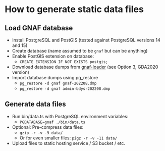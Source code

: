 How to generate static data files
=================================


Load GNAF database
------------------

* Install PostgreSQL and PostGIS (tested against PostgreSQL versions 14 and 15)
* Create database (name assumed to be `gnaf` but can be anything)
* Enable PostGIS extension on database: 
  * `CREATE EXTENSION IF NOT EXISTS postgis;`
* Download database dumps from [gnaf-loader](https://github.com/minus34/gnaf-loader) (see Option 3, GDA2020 version)
* Import database dumps using pg_restore  
  * `pg_restore -d gnaf gnaf-202208.dmp`
  * `pg_restore -d gnaf admin-bdys-202208.dmp`


Generate data files
-------------------

* Run bin/data.ts with PostgreSQL environment variables:
  * `PGDATABASE=gnaf ./bin/data.ts`
* Optional: Pre-compress data files:
  * `gzip -r -v -9 data/`
  * Or for even smaller files: `pigz -r -v -11 data/`
* Upload files to static hosting service / S3 bucket / etc.
